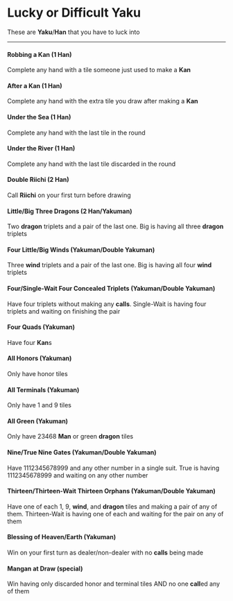 # Lucky or Difficult Yaku

These are **Yaku**/**Han** that you have to luck into

---

#### Robbing a Kan (1 Han)
Complete any hand with a tile someone just used to make a **Kan**

#### After a Kan (1 Han)
Complete any hand with the extra tile you draw after making a **Kan**

#### Under the Sea (1 Han)
Complete any hand with the last tile in the round

#### Under the River (1 Han)
Complete any hand with the last tile discarded in the round

#### Double Riichi (2 Han)
Call **Riichi** on your first turn before drawing

#### Little/Big Three Dragons (2 Han/Yakuman)
Two **dragon** triplets and a pair of the last one.  Big is having all three **dragon** triplets

#### Four Little/Big Winds (Yakuman/Double Yakuman)
Three **wind** triplets and a pair of the last one.  Big is having all four **wind** triplets

#### Four/Single-Wait Four Concealed Triplets (Yakuman/Double Yakuman)
Have four triplets without making any **calls**.  Single-Wait is having four triplets
and waiting on finishing the pair

#### Four Quads (Yakuman)
Have four **Kan**s

#### All Honors (Yakuman)
Only have honor tiles

#### All Terminals (Yakuman)
Only have 1 and 9 tiles

#### All Green (Yakuman)
Only have 23468 **Man** or green **dragon** tiles

#### Nine/True Nine Gates (Yakuman/Double Yakuman)
Have 1112345678999 and any other number in a single suit.  True is having
1112345678999 and waiting on any other number

#### Thirteen/Thirteen-Wait Thirteen Orphans (Yakuman/Double Yakuman)
Have one of each 1, 9, **wind**, and **dragon** tiles and making a pair of any of them.
Thirteen-Wait is having one of each and waiting for the pair on any of them

#### Blessing of Heaven/Earth (Yakuman)
Win on your first turn as dealer/non-dealer with no **calls** being made

#### Mangan at Draw (special)
Win having only discarded honor and terminal tiles AND no one **call**ed any of them
